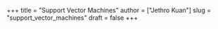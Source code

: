 +++
title = "Support Vector Machines"
author = ["Jethro Kuan"]
slug = "support_vector_machines"
draft = false
+++
